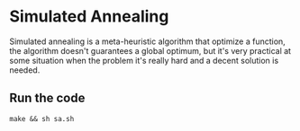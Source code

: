 # Simulated Annealing
Simulated annealing is a meta-heuristic algorithm that optimize a function, the algorithm doesn't guarantees a global optimum, but it's very practical at some situation when the problem it's really hard and a decent solution is needed.
## Run the code
```
make && sh sa.sh
```

